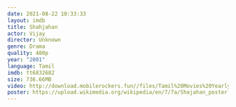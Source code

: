 ```yaml
---
date: 2021-08-22 10:33:33
layout: imdb
title: Shahjahan
actor: Vijay
director: Unknown
genre: Drama
quality: 480p
year: "2001"
language: Tamil
imdb: tt6832682
size: 736.66MB
video: http://download.mobilerockers.fun//files/Tamil%20Movies%20Yearly%20Collections/Tamil%202001%20Collections/Shajahan%20(2001)/Shajahan%20(2001)%20Full%20Movies/Shajahan%20(2001)%20DVDRip/Shajahan%20(2001)%20DVDRip%20Single%20Part.mp4
poster: https://upload.wikimedia.org/wikipedia/en/7/7a/Shajahan_poster.jpg
---
```

